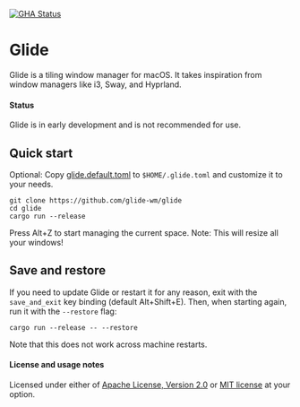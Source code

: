 <!-- GUIDE_EXCLUDE_START -->
[![GHA Status]][GitHub Actions]

# Glide

Glide is a tiling window manager for macOS. It takes inspiration from window
managers like i3, Sway, and Hyprland.

#### Status

Glide is in early development and is not recommended for use.
<!-- GUIDE_EXCLUDE_END -->

## Quick start

Optional: Copy [glide.default.toml](./glide.default.toml) to
`$HOME/.glide.toml` and customize it to your needs.

```
git clone https://github.com/glide-wm/glide
cd glide
cargo run --release
```

Press Alt+Z to start managing the current space. Note: This will resize all your
windows!

## Save and restore

If you need to update Glide or restart it for any reason, exit with the
`save_and_exit` key binding (default Alt+Shift+E). Then, when starting again,
run it with the `--restore` flag:

```
cargo run --release -- --restore
```

Note that this does not work across machine restarts.

<!-- GUIDE_EXCLUDE_START -->
#### License and usage notes

Licensed under either of [Apache License, Version 2.0](LICENSE-APACHE) or
[MIT license](LICENSE-MIT) at your option.

[GitHub Actions]: https://github.com/glide-wm/glide/actions
[GHA Status]: https://github.com/glide-wm/glide/actions/workflows/rust.yml/badge.svg
<!-- GUIDE_EXCLUDE_END -->
